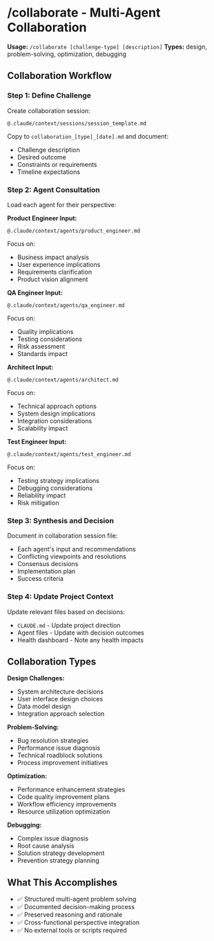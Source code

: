 # /collaborate - Multi-Agent Collaboration

**Usage:** `/collaborate [challenge-type] [description]`
**Types:** design, problem-solving, optimization, debugging

## Collaboration Workflow

### Step 1: Define Challenge

Create collaboration session:
```
@.claude/context/sessions/session_template.md
```
Copy to `collaboration_[type]_[date].md` and document:
- Challenge description
- Desired outcome
- Constraints or requirements
- Timeline expectations

### Step 2: Agent Consultation

Load each agent for their perspective:

**Product Engineer Input:**
```
@.claude/context/agents/product_engineer.md
```
Focus on:
- Business impact analysis
- User experience implications
- Requirements clarification
- Product vision alignment

**QA Engineer Input:**
```
@.claude/context/agents/qa_engineer.md
```
Focus on:
- Quality implications
- Testing considerations
- Risk assessment
- Standards impact

**Architect Input:**
```
@.claude/context/agents/architect.md
```
Focus on:
- Technical approach options
- System design implications
- Integration considerations
- Scalability impact

**Test Engineer Input:**
```
@.claude/context/agents/test_engineer.md
```
Focus on:
- Testing strategy implications
- Debugging considerations
- Reliability impact
- Risk mitigation

### Step 3: Synthesis and Decision

Document in collaboration session file:
- Each agent's input and recommendations
- Conflicting viewpoints and resolutions
- Consensus decisions
- Implementation plan
- Success criteria

### Step 4: Update Project Context

Update relevant files based on decisions:
- `CLAUDE.md` - Update project direction
- Agent files - Update with decision outcomes
- Health dashboard - Note any health impacts

## Collaboration Types

**Design Challenges:**
- System architecture decisions
- User interface design choices
- Data model design
- Integration approach selection

**Problem-Solving:**
- Bug resolution strategies
- Performance issue diagnosis
- Technical roadblock solutions
- Process improvement initiatives

**Optimization:**
- Performance enhancement strategies
- Code quality improvement plans
- Workflow efficiency improvements
- Resource utilization optimization

**Debugging:**
- Complex issue diagnosis
- Root cause analysis
- Solution strategy development
- Prevention strategy planning

## What This Accomplishes
- ✅ Structured multi-agent problem solving
- ✅ Documented decision-making process
- ✅ Preserved reasoning and rationale
- ✅ Cross-functional perspective integration
- ✅ No external tools or scripts required
